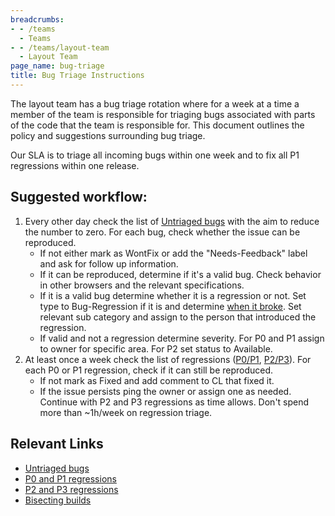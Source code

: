 ```yaml
---
breadcrumbs:
- - /teams
  - Teams
- - /teams/layout-team
  - Layout Team
page_name: bug-triage
title: Bug Triage Instructions
---
```


The layout team has a bug triage rotation where for a week at a time a member of
the team is responsible for triaging bugs associated with parts of the code that
the team is responsible for. This document outlines the policy and suggestions
surrounding bug triage.

Our SLA is to triage all incoming bugs within one week and to fix all P1
regressions within one release.

## Suggested workflow:

1.  Every other day check the list of [Untriaged
            bugs](https://bugs.chromium.org/p/chromium/issues/list) with the aim
            to reduce the number to zero.
    For each bug, check whether the issue can be reproduced.
    *   If not either mark as WontFix or add the "Needs-Feedback" label
                and ask for follow up information.
    *   If it can be reproduced, determine if it's a valid bug. Check
                behavior in other browsers and the relevant specifications.
    *   If it is a valid bug determine whether it is a regression or
                not. Set type to Bug-Regression if it is and determine [when it
                broke](/developers/bisect-builds-py). Set relevant sub category
                and assign to the person that introduced the regression.
    *   If valid and not a regression determine severity. For P0 and P1
                assign to owner for specific area. For P2 set status to
                Available.
2.  At least once a week check the list of regressions
            ([P0/P1](https://bugs.chromium.org/p/chromium/issues/list),
            [P2/P3](https://bugs.chromium.org/p/chromium/issues/list)).
    For each P0 or P1 regression, check if it can still be reproduced.
    *   If not mark as Fixed and add comment to CL that fixed it.
    *   If the issue persists ping the owner or assign one as needed.
    Continue with P2 and P3 regressions as time allows. Don't spend more than
    ~1h/week on regression triage.

## Relevant Links

*   [Untriaged bugs](https://bugs.chromium.org/p/chromium/issues/list)
*   [P0 and P1
            regressions](https://bugs.chromium.org/p/chromium/issues/list)
*   [P2 and P3
            regressions](https://bugs.chromium.org/p/chromium/issues/list)
*   [Bisecting builds](/developers/bisect-builds-py)